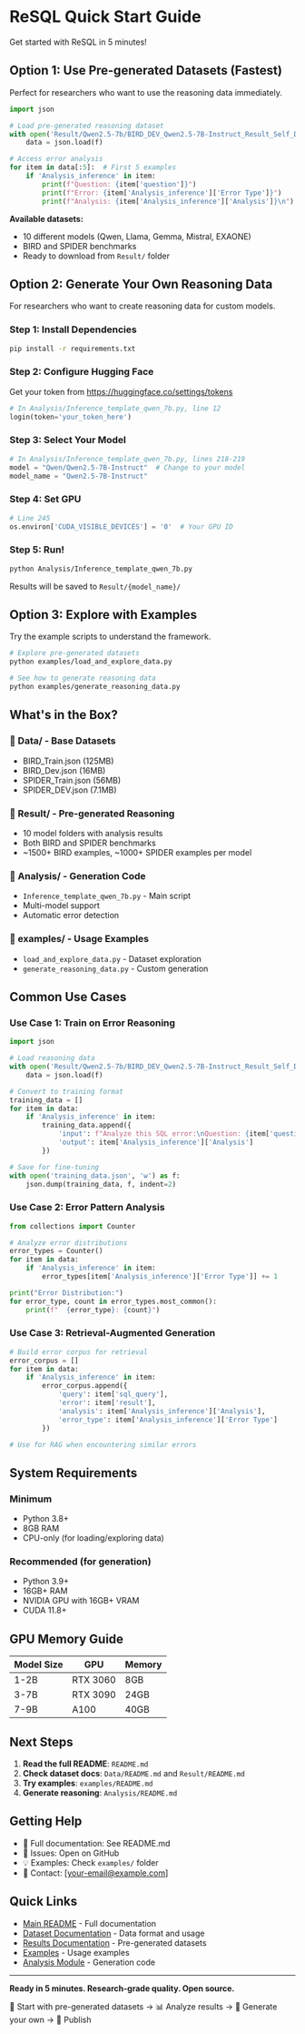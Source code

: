 # ReSQL Quick Start Guide

Get started with ReSQL in 5 minutes!

## Option 1: Use Pre-generated Datasets (Fastest)

Perfect for researchers who want to use the reasoning data immediately.

```python
import json

# Load pre-generated reasoning dataset
with open('Result/Qwen2.5-7b/BIRD_DEV_Qwen2.5-7B-Instruct_Result_Self_Debugging.json', 'r') as f:
    data = json.load(f)

# Access error analysis
for item in data[:5]:  # First 5 examples
    if 'Analysis_inference' in item:
        print(f"Question: {item['question']}")
        print(f"Error: {item['Analysis_inference']['Error Type']}")
        print(f"Analysis: {item['Analysis_inference']['Analysis']}\n")
```

**Available datasets:**
- 10 different models (Qwen, Llama, Gemma, Mistral, EXAONE)
- BIRD and SPIDER benchmarks
- Ready to download from `Result/` folder

## Option 2: Generate Your Own Reasoning Data

For researchers who want to create reasoning data for custom models.

### Step 1: Install Dependencies

```bash
pip install -r requirements.txt
```

### Step 2: Configure Hugging Face

Get your token from https://huggingface.co/settings/tokens

```python
# In Analysis/Inference_template_qwen_7b.py, line 12
login(token='your_token_here')
```

### Step 3: Select Your Model

```python
# In Analysis/Inference_template_qwen_7b.py, lines 218-219
model = "Qwen/Qwen2.5-7B-Instruct"  # Change to your model
model_name = "Qwen2.5-7B-Instruct"
```

### Step 4: Set GPU

```python
# Line 245
os.environ['CUDA_VISIBLE_DEVICES'] = '0'  # Your GPU ID
```

### Step 5: Run!

```bash
python Analysis/Inference_template_qwen_7b.py
```

Results will be saved to `Result/{model_name}/`

## Option 3: Explore with Examples

Try the example scripts to understand the framework.

```bash
# Explore pre-generated datasets
python examples/load_and_explore_data.py

# See how to generate reasoning data
python examples/generate_reasoning_data.py
```

## What's in the Box?

### 📁 Data/ - Base Datasets
- BIRD_Train.json (125MB)
- BIRD_Dev.json (16MB)
- SPIDER_Train.json (56MB)
- SPIDER_DEV.json (7.1MB)

### 📁 Result/ - Pre-generated Reasoning
- 10 model folders with analysis results
- Both BIRD and SPIDER benchmarks
- ~1500+ BIRD examples, ~1000+ SPIDER examples per model

### 📁 Analysis/ - Generation Code
- `Inference_template_qwen_7b.py` - Main script
- Multi-model support
- Automatic error detection

### 📁 examples/ - Usage Examples
- `load_and_explore_data.py` - Dataset exploration
- `generate_reasoning_data.py` - Custom generation

## Common Use Cases

### Use Case 1: Train on Error Reasoning

```python
import json

# Load reasoning data
with open('Result/Qwen2.5-7b/BIRD_DEV_Qwen2.5-7B-Instruct_Result_Self_Debugging.json', 'r') as f:
    data = json.load(f)

# Convert to training format
training_data = []
for item in data:
    if 'Analysis_inference' in item:
        training_data.append({
            'input': f"Analyze this SQL error:\nQuestion: {item['question']}\nQuery: {item['sql_query']}\nError: {item['result']}",
            'output': item['Analysis_inference']['Analysis']
        })

# Save for fine-tuning
with open('training_data.json', 'w') as f:
    json.dump(training_data, f, indent=2)
```

### Use Case 2: Error Pattern Analysis

```python
from collections import Counter

# Analyze error distributions
error_types = Counter()
for item in data:
    if 'Analysis_inference' in item:
        error_types[item['Analysis_inference']['Error Type']] += 1

print("Error Distribution:")
for error_type, count in error_types.most_common():
    print(f"  {error_type}: {count}")
```

### Use Case 3: Retrieval-Augmented Generation

```python
# Build error corpus for retrieval
error_corpus = []
for item in data:
    if 'Analysis_inference' in item:
        error_corpus.append({
            'query': item['sql_query'],
            'error': item['result'],
            'analysis': item['Analysis_inference']['Analysis'],
            'error_type': item['Analysis_inference']['Error Type']
        })

# Use for RAG when encountering similar errors
```

## System Requirements

### Minimum
- Python 3.8+
- 8GB RAM
- CPU-only (for loading/exploring data)

### Recommended (for generation)
- Python 3.9+
- 16GB+ RAM
- NVIDIA GPU with 16GB+ VRAM
- CUDA 11.8+

## GPU Memory Guide

| Model Size | GPU | Memory |
|-----------|-----|---------|
| 1-2B | RTX 3060 | 8GB |
| 3-7B | RTX 3090 | 24GB |
| 7-9B | A100 | 40GB |

## Next Steps

1. **Read the full README**: `README.md`
2. **Check dataset docs**: `Data/README.md` and `Result/README.md`
3. **Try examples**: `examples/README.md`
4. **Generate reasoning**: `Analysis/README.md`

## Getting Help

- 📖 Full documentation: See README.md
- 🐛 Issues: Open on GitHub
- 💡 Examples: Check `examples/` folder
- 📧 Contact: [your-email@example.com]

## Quick Links

- [Main README](README.md) - Full documentation
- [Dataset Documentation](Data/README.md) - Data format and usage
- [Results Documentation](Result/README.md) - Pre-generated datasets
- [Examples](examples/README.md) - Usage examples
- [Analysis Module](Analysis/README.md) - Generation code

---

**Ready in 5 minutes. Research-grade quality. Open source.**

🎯 Start with pre-generated datasets → 📊 Analyze results → 🚀 Generate your own → 📝 Publish
